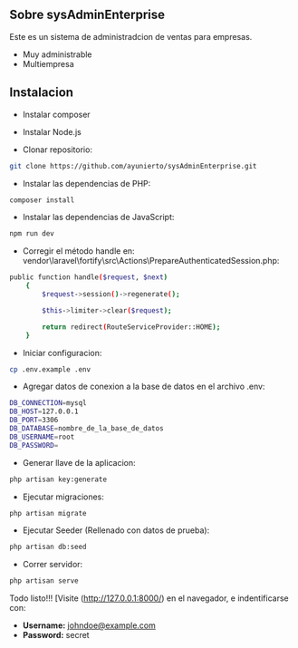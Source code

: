 <!-- <p align="center"><a href="https://laravel.com" target="_blank"><img src="https://raw.githubusercontent.com/laravel/art/master/logo-lockup/5%20SVG/2%20CMYK/1%20Full%20Color/laravel-logolockup-cmyk-red.svg" width="400"></a></p> -->

<!-- <p align="center">
<a href="https://travis-ci.org/laravel/framework"><img src="https://travis-ci.org/laravel/framework.svg" alt="Build Status"></a>
<a href="https://packagist.org/packages/laravel/framework"><img src="https://img.shields.io/packagist/dt/laravel/framework" alt="Total Downloads"></a>
<a href="https://packagist.org/packages/laravel/framework"><img src="https://img.shields.io/packagist/v/laravel/framework" alt="Latest Stable Version"></a>
<a href="https://packagist.org/packages/laravel/framework"><img src="https://img.shields.io/packagist/l/laravel/framework" alt="License"></a>
</p> -->

## Sobre sysAdminEnterprise

Este es un sistema de administradcion de ventas para empresas.

- Muy administrable
- Multiempresa

## Instalacion

- Instalar composer
- Instalar Node.js

- Clonar repositorio:
```sh
git clone https://github.com/ayunierto/sysAdminEnterprise.git
```
- Instalar las dependencias de PHP:
```sh
composer install
```
- Instalar las dependencias de JavaScript:
```sh
npm run dev
```
- Corregir el método handle en: vendor\laravel\fortify\src\Actions\PrepareAuthenticatedSession.php:

```sh
public function handle($request, $next)
    {
        $request->session()->regenerate();

        $this->limiter->clear($request);

        return redirect(RouteServiceProvider::HOME);
    }
```
- Iniciar configuracion:

```sh
cp .env.example .env
```

- Agregar datos de conexion a la base de datos en el archivo .env:
```sh
DB_CONNECTION=mysql
DB_HOST=127.0.0.1
DB_PORT=3306
DB_DATABASE=nombre_de_la_base_de_datos
DB_USERNAME=root
DB_PASSWORD=
```

- Generar llave de la aplicacion:

```sh
php artisan key:generate
```

- Ejecutar migraciones:

```sh
php artisan migrate
```

- Ejecutar Seeder (Rellenado con datos de prueba):

```sh
php artisan db:seed
```

- Correr servidor:

```sh
php artisan serve
```

Todo listo!!! [Visite (http://127.0.0.1:8000/) en el navegador, e indentificarse con:

- **Username:** johndoe@example.com
- **Password:** secret

<!-- Laravel is accessible, powerful, and provides tools required for large, robust applications. -->

<!-- ## Learning Laravel

Laravel has the most extensive and thorough [documentation](https://laravel.com/docs) and video tutorial library of all modern web application frameworks, making it a breeze to get started with the framework.

If you don't feel like reading, [Laracasts](https://laracasts.com) can help. Laracasts contains over 1500 video tutorials on a range of topics including Laravel, modern PHP, unit testing, and JavaScript. Boost your skills by digging into our comprehensive video library. -->

<!-- ## Laravel Sponsors

We would like to extend our thanks to the following sponsors for funding Laravel development. If you are interested in becoming a sponsor, please visit the Laravel [Patreon page](https://patreon.com/taylorotwell).

### Premium Partners

- **[Vehikl](https://vehikl.com/)**
- **[Tighten Co.](https://tighten.co)** 
- **[Kirschbaum Development Group](https://kirschbaumdevelopment.com)**
- **[64 Robots](https://64robots.com)**
- **[Cubet Techno Labs](https://cubettech.com)**
- **[Cyber-Duck](https://cyber-duck.co.uk)**
- **[Many](https://www.many.co.uk)**
- **[Webdock, Fast VPS Hosting](https://www.webdock.io/en)**
- **[DevSquad](https://devsquad.com)**
- **[Curotec](https://www.curotec.com/services/technologies/laravel/)**
- **[OP.GG](https://op.gg)**
- **[WebReinvent](https://webreinvent.com/?utm_source=laravel&utm_medium=github&utm_campaign=patreon-sponsors)**
- **[Lendio](https://lendio.com)**

## Contributing

Thank you for considering contributing to the Laravel framework! The contribution guide can be found in the [Laravel documentation](https://laravel.com/docs/contributions).

## Code of Conduct

In order to ensure that the Laravel community is welcoming to all, please review and abide by the [Code of Conduct](https://laravel.com/docs/contributions#code-of-conduct).

## Security Vulnerabilities

If you discover a security vulnerability within Laravel, please send an e-mail to Taylor Otwell via [taylor@laravel.com](mailto:taylor@laravel.com). All security vulnerabilities will be promptly addressed.

## License

The Laravel framework is open-sourced software licensed under the [MIT license](https://opensource.org/licenses/MIT). -->
